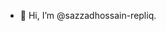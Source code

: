 - 👋 Hi, I’m @sazzadhossain-repliq.

<!---
sazzadhossain-repliq/sazzadhossain-repliq is a ✨ special ✨ repository because its `README.md` (this file) appears on your GitHub profile.
You can click the Preview link to take a look at your changes.
--->
